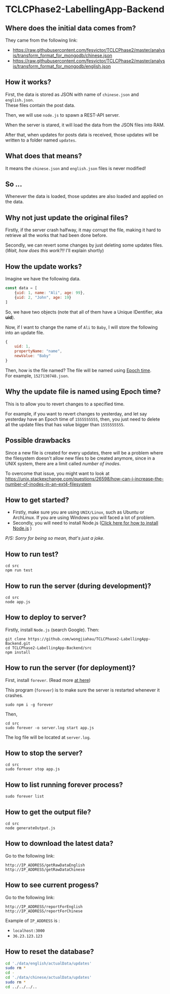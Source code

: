 # TCLCPhase2-LabellingApp-Backend
## Where does the initial data comes from?
They came from the following link:
-  https://raw.githubusercontent.com/fesvictor/TCLCPhase2/master/analysis/transform_format_for_mongodb/chinese.json 
- https://raw.githubusercontent.com/fesvictor/TCLCPhase2/master/analysis/transform_format_for_mongodb/english.json 

## How it works?
First, the data is stored as JSON with name of `chinese.json` and `english.json`.  
These files contain the post data.

Then, we will use `node.js` to spawn a REST-API server.  

When the server is stared, it will load the data from the JSON files into RAM.  

After that, when updates for posts data is received, those updates will be written to a folder named `updates`.

## What does that means?
It means the `chinese.json` and `english.json` files is never modified!

## So ... 
Whenever the data is loaded, those updates are also loaded and applied on the data. 

## Why not just update the original files?
Firstly, if the server crash halfway, it may corrupt the file, making it hard to retrieve all the works that had been done before.

Secondly, we can revert some changes by just deleting some updates files. (*Wait, how does this work?!!* I'll explain shortly)

## How the update works?
Imagine we have the following data.
```js
const data = [
    {uid: 1, name: "Ali", age: 99},
    {uid: 2, "John", age: 19}
]
```
So, we have two objects (note that all of them have a Unique IDentifier, aka **uid**). 

Now, if I want to change the name of `Ali` to `Baby`, I will store the following into an update file.
```js
{
    uid: 1,
    propertyName: "name",
    newValue: "Baby"
}
```
Then, how is the file named? The file will be named using [Epoch time](https://en.wikipedia.org/wiki/Unix_time).  
For example, `1527130748.json`.

## Why the update file is named using Epoch time?
This is to allow you to revert changes to a specified time.

For example, if you want to revert changes to yesterday, and let say yesterday have an Epoch time of `1555555555`, then, you just need to delete all the update files that has value bigger than `1555555555`.


## Possible drawbacks
Since a new file is created for every updates, there will be a problem where the filesystem doesn't allow new files to be created anymore, since in a UNIX system, there are a limit called *number of inodes*.

To overcome that issue, you might want to look at https://unix.stackexchange.com/questions/26598/how-can-i-increase-the-number-of-inodes-in-an-ext4-filesystem

## How to get started?
- Firstly, make sure you are using `UNIX/Linux`, such as Ubuntu or ArchLinux. If you are using Windows you will faced a lot of problem.
- Secondly, you will need to install Node.js ([Click here for how to install Node.js](http://lmgtfy.com/?q=how+to+install+nodejs+on+linux) )

*P/S: Sorry for being so mean, that's just a joke.*

## How to run test?
```
cd src
npm run test
```

## How to run the server (during development)?
```
cd src
node app.js
```
## How to deploy to server?
Firstly, install `Node.js` (search Google).
Then:
```
git clone https://github.com/wongjiahau/TCLCPhase2-LabellingApp-Backend.git
cd TCLCPhase2-LabellingApp-Backend/src
npm install
```

## How to run the server (for deployment)?
First, install `forever`. (Read more [at here](https://github.com/foreverjs/forever))

This program (`forever`) is to make sure the server is restarted whenever it crashes.
```
sudo npm i -g forever
```
Then, 
```
cd src
sudo forever -o server.log start app.js
```
The log file will be located at `server.log`.

## How to stop the server?
```
cd src
sudo forever stop app.js
```

## How to list running forever process?
```
sudo forever list
```

## How to get the output file?
```
cd src
node generateOutput.js
```

## How to download the latest data?
Go to the following link:
```
http://IP_ADDRESS/getRawDataEnglish
http://IP_ADDRESS/getRawDataChinese
```

## How to see current progess?
Go to the following link:
```
http://IP_ADDRESS/reportForEnglish
http://IP_ADDRESS/reportForChinese
```

Example of `IP_ADDRESS` is :
- `localhost:3000`
- `36.23.123.123`


## How to reset the database?
```bash
cd './data/english/actualData/updates'
sudo rm *
cd -
cd './data/chinese/actualData/updates'
sudo rm *
cd ../../../..
```

